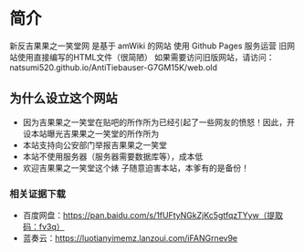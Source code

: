 # 简介

新反吉果果之一笑堂网 是基于 amWiki 的网站 使用 Github Pages 服务运营
旧网站使用直接编写的HTML文件（很简陋）
如果需要访问旧版网站，请访问：natsumi520.github.io/AntiTiebauser-G7GM15K/web.old

## 为什么设立这个网站
- 因为吉果果之一笑堂在贴吧的所作所为已经引起了一些网友的愤怒！因此，开设本站曝光吉果果之一笑堂的所作所为
- 本站支持向公安部门举报吉果果之一笑堂
- 本站不使用服务器（服务器需要数据库等），成本低
- 欢迎吉果果之一笑堂这个婊 子随意迫害本站，本爹有的是备份！

### 相关证据下载
- 百度网盘：https://pan.baidu.com/s/1fUFtyNGkZjKc5gtfqzTYyw（提取码：fv3q）
- 蓝奏云：https://luotianyimemz.lanzoui.com/iFANGrnev9e